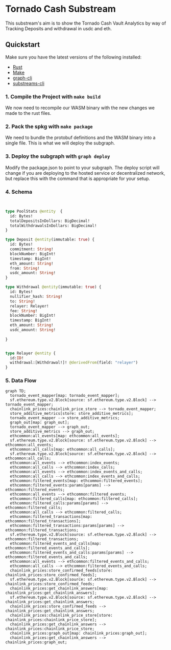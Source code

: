 # Tornado Cash Substream
This substream's  aim is to show the Tornado Cash Vault Analytics by way of Tracking Deposits and withdrawal in usdc and eth. 

## Quickstart

Make sure you have the latest versions of the following installed:

- [Rust](https://rustup.rs/)
- [Make](https://formulae.brew.sh/formula/make)
- [graph-cli](https://thegraph.com/docs/en/cookbook/quick-start/#2-install-the-graph-cli)
- [substreams-cli](https://substreams.streamingfast.io/getting-started/installing-the-cli)



### 1. Compile the Project with `make build`

We now need to recompile our WASM binary with the new changes we made to the rust files.

### 2. Pack the spkg with `make package`

We need to bundle the protobuf definitions and the WASM binary into a single file. This is what we will deploy the subgraph.

### 3. Deploy the subgraph with `graph deploy`

Modify the package.json to point to your subgraph.
The deploy script will change if you are deploying to the hosted service or decentralized network, but replace this with the command that is appropriate for your setup.

### 4. Schema

```graphql


type PoolStats @entity  {
  id: Bytes!
  totalDepositsInDollars: BigDecimal!
  totalWithdrawalsInDollars: BigDecimal!
}

type Deposit @entity(immutable: true) {
  id: Bytes! 
  commitment: String!
  blockNumber: BigInt!
  timestamp: BigInt!
  eth_amount: String!
  from: String!
  usdc_amount: String!
}

type Withdrawal @entity(immutable: true) {
  id: Bytes! 
  nullifier_hash: String!
  to: String!
  relayer: Relayer!
  fee: String!
  blockNumber: BigInt!
  timestamp: BigInt!
  eth_amount: String!
  usdc_amount: String!
 
}


type Relayer @entity { 
  id:ID!
  withdrawal:[Withdrawal!]! @derivedFrom(field: "relayer")
}


```

### 5. Data Flow

```mermaid
graph TD;
  tornado_event_mapper[map: tornado_event_mapper];
  sf.ethereum.type.v2.Block[source: sf.ethereum.type.v2.Block] --> tornado_event_mapper;
  chainlink_prices:chainlink_price_store --> tornado_event_mapper;
  store_additive_metrics[store: store_additive_metrics];
  tornado_event_mapper --> store_additive_metrics;
  graph_out[map: graph_out];
  tornado_event_mapper --> graph_out;
  store_additive_metrics --> graph_out;
  ethcommon:all_events[map: ethcommon:all_events];
  sf.ethereum.type.v2.Block[source: sf.ethereum.type.v2.Block] --> ethcommon:all_events;
  ethcommon:all_calls[map: ethcommon:all_calls];
  sf.ethereum.type.v2.Block[source: sf.ethereum.type.v2.Block] --> ethcommon:all_calls;
  ethcommon:all_events --> ethcommon:index_events;
  ethcommon:all_calls --> ethcommon:index_calls;
  ethcommon:all_events --> ethcommon:index_events_and_calls;
  ethcommon:all_calls --> ethcommon:index_events_and_calls;
  ethcommon:filtered_events[map: ethcommon:filtered_events];
  ethcommon:filtered_events:params[params] --> ethcommon:filtered_events;
  ethcommon:all_events --> ethcommon:filtered_events;
  ethcommon:filtered_calls[map: ethcommon:filtered_calls];
  ethcommon:filtered_calls:params[params] --> ethcommon:filtered_calls;
  ethcommon:all_calls --> ethcommon:filtered_calls;
  ethcommon:filtered_transactions[map: ethcommon:filtered_transactions];
  ethcommon:filtered_transactions:params[params] --> ethcommon:filtered_transactions;
  sf.ethereum.type.v2.Block[source: sf.ethereum.type.v2.Block] --> ethcommon:filtered_transactions;
  ethcommon:filtered_events_and_calls[map: ethcommon:filtered_events_and_calls];
  ethcommon:filtered_events_and_calls:params[params] --> ethcommon:filtered_events_and_calls;
  ethcommon:all_events --> ethcommon:filtered_events_and_calls;
  ethcommon:all_calls --> ethcommon:filtered_events_and_calls;
  chainlink_prices:store_confirmed_feeds[store: chainlink_prices:store_confirmed_feeds];
  sf.ethereum.type.v2.Block[source: sf.ethereum.type.v2.Block] --> chainlink_prices:store_confirmed_feeds;
  chainlink_prices:get_chainlink_answers[map: chainlink_prices:get_chainlink_answers];
  sf.ethereum.type.v2.Block[source: sf.ethereum.type.v2.Block] --> chainlink_prices:get_chainlink_answers;
  chainlink_prices:store_confirmed_feeds --> chainlink_prices:get_chainlink_answers;
  chainlink_prices:chainlink_price_store[store: chainlink_prices:chainlink_price_store];
  chainlink_prices:get_chainlink_answers --> chainlink_prices:chainlink_price_store;
  chainlink_prices:graph_out[map: chainlink_prices:graph_out];
  chainlink_prices:get_chainlink_answers --> chainlink_prices:graph_out;


```
